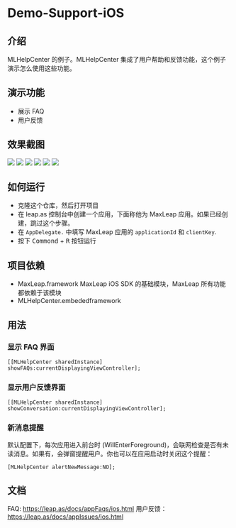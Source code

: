 # Demo-Support-iOS

## 介绍

MLHelpCenter 的例子。MLHelpCenter 集成了用户帮助和反馈功能，这个例子演示怎么使用这些功能。

## 演示功能

- 展示 FAQ
- 用户反馈

## 效果截图

![](docs/images/1.png)
![](docs/images/2.png)
![](docs/images/3.png)
![](docs/images/4.png)
![](docs/images/5.png)
![](docs/images/6.png)

## 如何运行

- 克隆这个仓库，然后打开项目
- 在 leap.as 控制台中创建一个应用，下面称他为 MaxLeap 应用。如果已经创建，跳过这个步骤。
- 在 `AppDelegate.` 中填写 MaxLeap 应用的 `applicationId` 和 `clientKey`.
- 按下 <kbd>Commond</kbd> + <kbd>R</kbd> 按钮运行

## 项目依赖

- MaxLeap.framework  MaxLeap iOS SDK 的基础模块，MaxLeap 所有功能都依赖于该模块
- MLHelpCenter.embededframework

## 用法

### 显示 FAQ 界面

`[[MLHelpCenter sharedInstance] showFAQs:currentDisplayingViewController];`

### 显示用户反馈界面

`[[MLHelpCenter sharedInstance] showConversation:currentDisplayingViewController];`

### 新消息提醒

默认配置下，每次应用进入前台时 (WillEnterForeground)，会联网检查是否有未读消息。如果有，会弹窗提醒用户。你也可以在应用启动时关闭这个提醒：

`[MLHelpCenter alertNewMessage:NO];`

## 文档

FAQ: https://leap.as/docs/appFaqs/ios.html
用户反馈：https://leap.as/docs/appIssues/ios.html

